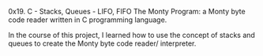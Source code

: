0x19. C - Stacks, Queues - LIFO, FIFO
The Monty Program: a Monty byte code reader written in C programming language.

In the course of this project, I learned how to use the concept of stacks and queues
to create the Monty byte code reader/ interpreter.
